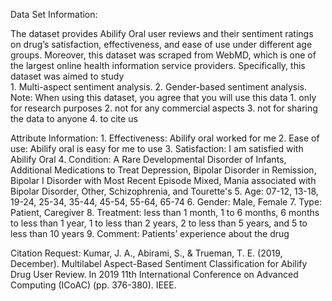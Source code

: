 Data Set Information:

The dataset provides Abilify Oral user reviews and their sentiment ratings on drug’s satisfaction, effectiveness, and ease of use under different age groups. Moreover, this dataset was scraped from WebMD, which is one of the largest online health information service providers. Specifically, this dataset was aimed to study  
	1. Multi-aspect sentiment analysis.
	2. Gender-based sentiment analysis.
Note:
When using this dataset, you agree that you will use this data
	1. only for research purposes
	2. not for any commercial aspects
	3. not for sharing the data to anyone
	4. to cite us

Attribute Information:
	1. Effectiveness: Abilify oral worked for me
	2. Ease of use: Abilify oral is easy for me to use
	3. Satisfaction: I am satisfied with Abilify Oral
	4. Condition: A Rare Developmental Disorder of Infants, Additional Medications to Treat Depression, Bipolar Disorder in Remission, Bipolar I Disorder with Most Recent Episode Mixed, Mania associated with Bipolar Disorder, Other, Schizophrenia, and Tourette's
	5. Age: 07-12, 13-18, 19-24, 25-34, 35-44, 45-54, 55-64, 65-74
	6. Gender: Male, Female
	7. Type: Patient, Caregiver
	8. Treatment: less than 1 month, 1 to 6 months, 6 months to less than 1 year, 1 to less than 2 years, 2 to less than 5 years, and 5 to less than 10 years
	9. Comment: Patients’ experience about the drug

Citation Request:
Kumar, J. A., Abirami, S., & Trueman, T. E. (2019, December). Multilabel Aspect-Based Sentiment Classification for Abilify Drug User Review. In 2019 11th International Conference on Advanced Computing (ICoAC) (pp. 376-380). IEEE.
